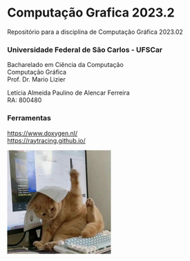 # Computação Grafica 2023.2
Repositório para a disciplina de Computação Gráfica 2023.02

### Universidade Federal de São Carlos - UFSCar
Bacharelado em Ciência da Computação <br>
Computação Gráfica <br>
Prof. Dr. Mario Lizier

Letícia Almeida Paulino de Alencar Ferreira <br> RA: 800480

### Ferramentas
https://www.doxygen.nl/ <br>
https://raytracing.github.io/

<img 
    src="./cat-student-photo.jpeg" 
    height = 240 
    alt = "gato estudante de computação">